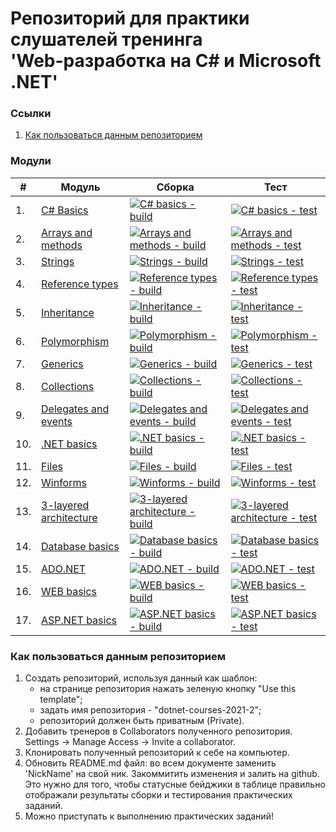 # Репозиторий для практики слушателей тренинга<br/>'Web-разработка на C# и Microsoft .NET'

### Ссылки
1. [Как пользоваться данным репозиторием](#howtouse)

### Модули
|#|Модуль | Сборка | Тест|
---|---|---|---
|1.|[C# Basics][task01]|[![C# basics - build](https://github.com/NickName/dotnet-courses-2021-2/workflows/C%23%20basics%20-%20build/badge.svg)][c-sharp-basics-build] | [![C# basics - test](https://github.com/NickName/dotnet-courses-2021-2/workflows/C%23%20basics%20-%20test/badge.svg)][c-sharp-basics-test]|
|2.|[Arrays and methods][task02]|[![Arrays and methods - build](https://github.com/NickName/dotnet-courses-2021-2/workflows/Arrays%20and%20methods%20-%20build/badge.svg)][arrays-and-methods-build]|[![Arrays and methods - test](https://github.com/NickName/dotnet-courses-2021-2/workflows/Arrays%20and%20methods%20-%20test/badge.svg)][arrays-and-methods-test]|
|3.|[Strings][task03]|[![Strings - build](https://github.com/NickName/dotnet-courses-2021-2/workflows/Strings%20-%20build/badge.svg)][strings-build]|[![Strings - test](https://github.com/NickName/dotnet-courses-2021-2/workflows/Strings%20-%20test/badge.svg)][strings-test]|
|4.|[Reference types][task04]|[![Reference types - build](https://github.com/NickName/dotnet-courses-2021-2/workflows/Reference%20types%20-%20build/badge.svg)][reference-types-build]|[![Reference types - test](https://github.com/NickName/dotnet-courses-2021-2/workflows/Reference%20types%20-%20test/badge.svg)][reference-types-test]|
|5.|[Inheritance][task05]|[![Inheritance - build](https://github.com/NickName/dotnet-courses-2021-2/workflows/Inheritance%20-%20build/badge.svg)][inheritance-build]|[![Inheritance - test](https://github.com/NickName/dotnet-courses-2021-2/workflows/Inheritance%20-%20test/badge.svg)][inheritance-test]|
|6.|[Polymorphism][task06]|[![Polymorphism - build](https://github.com/NickName/dotnet-courses-2021-2/workflows/Polymorphism%20-%20build/badge.svg)][polymorphism-build]|[![Polymorphism - test](https://github.com/NickName/dotnet-courses-2021-2/workflows/Polymorphism%20-%20test/badge.svg)][polymorphism-test]|
|7.|[Generics][task07]|[![Generics - build](https://github.com/NickName/dotnet-courses-2021-2/workflows/Generics%20-%20build/badge.svg)][generics-build]|[![Generics - test](https://github.com/NickName/dotnet-courses-2021-2/workflows/Generics%20-%20test/badge.svg)][generics-test]|
|8.|[Collections][task08]|[![Collections - build](https://github.com/NickName/dotnet-courses-2021-2/workflows/Collections%20-%20build/badge.svg)][collections-build]|[![Collections - test](https://github.com/NickName/dotnet-courses-2021-2/workflows/Collections%20-%20test/badge.svg)][collections-test]|
|9.|[Delegates and events][task09]|[![Delegates and events - build](https://github.com/NickName/dotnet-courses-2021-2/workflows/Delegates%20and%20events%20-%20build/badge.svg)][delegates-and-events-build]|[![Delegates and events - test](https://github.com/NickName/dotnet-courses-2021-2/workflows/Delegates%20and%20events%20-%20test/badge.svg)][delegates-and-events-test]|
|10.|[.NET basics][task10]|[![.NET basics - build](https://github.com/NickName/dotnet-courses-2021-2/workflows/.NET%20basics%20-%20build/badge.svg)][dotnet-basics-build]|[![.NET basics - test](https://github.com/NickName/dotnet-courses-2021-2/workflows/.NET%20basics%20-%20test/badge.svg)][dotnet-basics-test]|
|11.|[Files][task11]|[![Files - build](https://github.com/NickName/dotnet-courses-2021-2/workflows/Files%20-%20build/badge.svg)][files-build]|[![Files - test](https://github.com/NickName/dotnet-courses-2021-2/workflows/Files%20-%20test/badge.svg)][files-test]|
|12.|[Winforms][task12]|[![Winforms - build](https://github.com/NickName/dotnet-courses-2021-2/workflows/Winforms%20-%20build/badge.svg)][winforms-build]|[![Winforms - test](https://github.com/NickName/dotnet-courses-2021-2/workflows/Winforms%20-%20test/badge.svg)][winforms-test]|
|13.|[3-layered architecture][task13]|[![3-layered architecture - build](https://github.com/NickName/dotnet-courses-2021-2/workflows/3-layered%20architecture%20-%20build/badge.svg)][3-layered-architecture-build]|[![3-layered architecture - test](https://github.com/NickName/dotnet-courses-2021-2/workflows/3-layered%20architecture%20-%20test/badge.svg)][3-layered-architecture-test]|
|14.|[Database basics][task14]|[![Database basics - build](https://github.com/NickName/dotnet-courses-2021-2/workflows/Database%20basics%20-%20build/badge.svg)][database-basics-build]|[![Database basics - test](https://github.com/NickName/dotnet-courses-2021-2/workflows/Database%20basics%20-%20test/badge.svg)][database-basics-test]|
|15.|[ADO.NET][task15]|[![ADO.NET - build](https://github.com/NickName/dotnet-courses-2021-2/workflows/ADO.NET%20-%20build/badge.svg)][ado-net-build]|[![ADO.NET - test](https://github.com/NickName/dotnet-courses-2021-2/workflows/ADO.NET%20-%20test/badge.svg)][ado-net-test]|
|16.|[WEB basics][task16]|[![WEB basics - build](https://github.com/NickName/dotnet-courses-2021-2/workflows/WEB%20basics%20-%20build/badge.svg)][web-basics-build]|[![WEB basics - test](https://github.com/NickName/dotnet-courses-2021-2/workflows/WEB%20basics%20-%20test/badge.svg)][web-basics-test]|
|17.|[ASP.NET basics][task17]|[![ASP.NET basics - build](https://github.com/NickName/dotnet-courses-2021-2/workflows/ASP.NET%20basics%20-%20build/badge.svg)][asp-net-basics-build]|[![ASP.NET basics - test](https://github.com/NickName/dotnet-courses-2021-2/workflows/ASP.NET%20basics%20-%20test/badge.svg)][asp-net-basics-test]|

### <a name="howtouse"></a>Как пользоваться данным репозиторием
1. Создать репозиторий, используя данный как шаблон:
    - на странице репозитория нажать зеленую кнопку "Use this template";
    - задать имя репозитория - "dotnet-courses-2021-2";
    - репозиторий должен быть приватным (Private).
2. Добавить тренеров в Collaborators полученного репозитория.
Settings -> Manage Access -> Invite a collaborator.
3. Клонировать полученный репозиторий к себе на компьютер.
4. Обновить README.md файл: во всем документе заменить 'NickName' на свой ник. Закоммитить изменения и залить на github. Это нужно для того, чтобы статусные бейджики в таблице правильно отображали результаты сборки и тестирования практических заданий.
5. Можно приступать к выполнению практических заданий!

[c-sharp-basics-build]: https://github.com/NickName/dotnet-courses-2021-2/actions?query=workflow%3A%22C%23+Basics+-+build%22
[c-sharp-basics-test]: https://github.com/NickName/dotnet-courses-2021-2/actions?query=workflow%3A%22C%23+Basics+-+test%22

[arrays-and-methods-build]: https://github.com/NickName/dotnet-courses-2021-2/actions?query=workflow%3A%22Arrays+and+methods+-+build%22
[arrays-and-methods-test]: https://github.com/NickName/dotnet-courses-2021-2/actions?query=workflow%3A%22Arrays+and+methods+-+test%22

[strings-build]: https://github.com/NickName/dotnet-courses-2021-2/actions?query=workflow%3A%22Strings+-+build%22
[strings-test]: https://github.com/NickName/dotnet-courses-2021-2/actions?query=workflow%3A%22Strings+-+test%22

[reference-types-build]: https://github.com/NickName/dotnet-courses-2021-2/actions?query=workflow%3A%22Reference+types+-+build%22
[reference-types-test]: https://github.com/NickName/dotnet-courses-2021-2/actions?query=workflow%3A%22Reference+types+-+test%22

[inheritance-build]: https://github.com/NickName/dotnet-courses-2021-2/actions?query=workflow%3A%22Inheritance+-+build%22
[inheritance-test]: https://github.com/NickName/dotnet-courses-2021-2/actions?query=workflow%3A%22Inheritance+-+test%22

[polymorphism-build]: https://github.com/NickName/dotnet-courses-2021-2/actions?query=workflow%3A%22Polymorphism+-+build%22
[polymorphism-test]: https://github.com/NickName/dotnet-courses-2021-2/actions?query=workflow%3A%22Polymorphism+-+test%22

[generics-build]: https://github.com/NickName/dotnet-courses-2021-2/actions?query=workflow%3A%22Generics+-+build%22
[generics-test]: https://github.com/NickName/dotnet-courses-2021-2/actions?query=workflow%3A%22Generics+-+test%22

[collections-build]: https://github.com/NickName/dotnet-courses-2021-2/actions?query=workflow%3A%22Collections+-+build%22
[collections-test]: https://github.com/NickName/dotnet-courses-2021-2/actions?query=workflow%3A%22Collections+-+test%22

[delegates-and-events-build]: https://github.com/NickName/dotnet-courses-2021-2/actions?query=workflow%3A%22Delegates+and+events+-+build%22
[delegates-and-events-test]: https://github.com/NickName/dotnet-courses-2021-2/actions?query=workflow%3A%22Delegates+and+events+-+test%22

[dotnet-basics-build]: https://github.com/NickName/dotnet-courses-2021-2/actions?query=workflow%3A%22.NET+basics+-+build%22
[dotnet-basics-test]: https://github.com/NickName/dotnet-courses-2021-2/actions?query=workflow%3A%22.NET+basics+-+test%22

[files-build]: https://github.com/NickName/dotnet-courses-2021-2/actions?query=workflow%3A%22Files+-+build%22
[files-test]: https://github.com/NickName/dotnet-courses-2021-2/actions?query=workflow%3A%22Files+-+test%22

[winforms-build]: https://github.com/NickName/dotnet-courses-2021-2/actions?query=workflow%3A%22Winforms+-+build%22
[winforms-test]: https://github.com/NickName/dotnet-courses-2021-2/actions?query=workflow%3A%22Winforms+-+test%22

[3-layered-architecture-build]: https://github.com/NickName/dotnet-courses-2021-2/actions?query=workflow%3A%223-layered+architecture+-+build%22
[3-layered-architecture-test]: https://github.com/NickName/dotnet-courses-2021-2/actions?query=workflow%3A%223-layered+architecture+-+test%22

[database-basics-build]: https://github.com/NickName/dotnet-courses-2021-2/actions?query=workflow%3A%22Database+basics+-+build%22
[database-basics-test]: https://github.com/NickName/dotnet-courses-2021-2/actions?query=workflow%3A%22Database+basics+-+test%22

[ado-net-build]: https://github.com/NickName/dotnet-courses-2021-2/actions?query=workflow%3A%22ADO.NET+-+build%22
[ado-net-test]: https://github.com/NickName/dotnet-courses-2021-2/actions?query=workflow%3A%22ADO.NET+-+test%22

[web-basics-build]: https://github.com/NickName/dotnet-courses-2021-2/actions?query=workflow%3A%22WEB+basics+-+build%22
[web-basics-test]: https://github.com/NickName/dotnet-courses-2021-2/actions?query=workflow%3A%22WEB+basics+-+test%22

[asp-net-basics-build]: https://github.com/NickName/dotnet-courses-2021-2/actions?query=workflow%3A%22ASP.NET+basics+-+build%22
[asp-net-basics-test]: https://github.com/NickName/dotnet-courses-2021-2/actions?query=workflow%3A%22ASP.NET+basics+-+test%22



[task01]: https://github.com/zhervit/net-courses-external/blob/master/HomeWork/task-01.md
[task02]: https://github.com/zhervit/net-courses-external/blob/master/HomeWork/task-02.md
[task03]: https://github.com/zhervit/net-courses-external/blob/master/HomeWork/task-03.md
[task04]: https://github.com/zhervit/net-courses-external/blob/master/HomeWork/task-04.md
[task05]: https://github.com/zhervit/net-courses-external/blob/master/HomeWork/task-05.md
[task06]: https://github.com/zhervit/net-courses-external/blob/master/HomeWork/task-06.md
[task07]: https://github.com/zhervit/net-courses-external/blob/master/HomeWork/task-07.md
[task08]: https://github.com/zhervit/net-courses-external/blob/master/HomeWork/task-08.md
[task09]: https://github.com/zhervit/net-courses-external/blob/master/HomeWork/task-09.md
[task10]: https://github.com/zhervit/net-courses-external/blob/master/HomeWork/task-10.md
[task11]: https://github.com/zhervit/net-courses-external/blob/master/HomeWork/task-11.md
[task12]: https://github.com/zhervit/net-courses-external/blob/master/HomeWork/task-12.md
[task13]: https://github.com/zhervit/net-courses-external/blob/master/HomeWork/task-13.md
[task14]: https://github.com/zhervit/net-courses-external/blob/master/HomeWork/task-14.md
[task15]: https://github.com/zhervit/net-courses-external/blob/master/HomeWork/task-15.md
[task16]: https://github.com/zhervit/net-courses-external/blob/master/HomeWork/task-16.md
[task17]: https://github.com/zhervit/net-courses-external/blob/master/HomeWork/task-17.md
